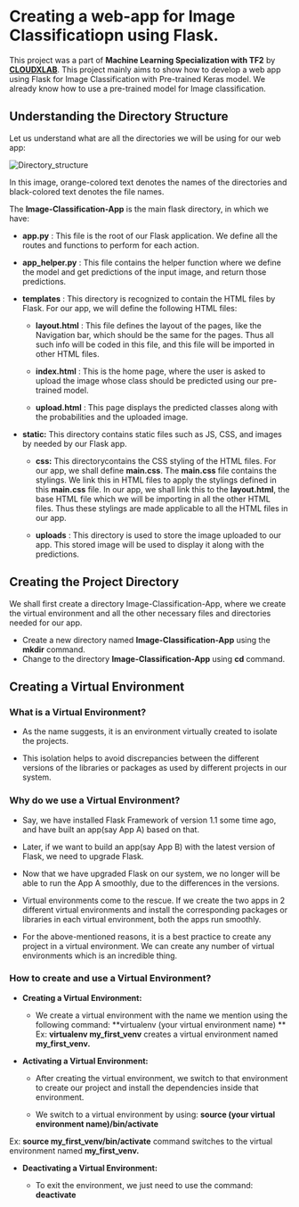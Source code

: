 # Creating a web-app for Image Classificatiopn using Flask.
This project was a part of **Machine Learning Specialization with TF2** by [**CLOUDXLAB**](http://cloudxlab.com/). This project mainly aims to show how to develop a web app using Flask for Image Classification with Pre-trained Keras model. We already know how to use a pre-trained model for Image classification.

## Understanding the Directory Structure
Let us understand what are all the directories we will be using for our web app:

![Directory_structure](https://cxl-web-prod-uploads.s3.amazonaws.com/public/pagedown-uploads/064e9d401114e00a253002c60ac4f69c07a7918b.png)

In this image, orange-colored text denotes the names of the directories and black-colored text denotes the file names.

The **Image-Classification-App** is the main flask directory, in which we have:

- **app.py** : This file is the root of our Flask application. We define all the routes and functions to perform for each action.

- **app_helper.py** : This file contains the helper function where we define the model and get predictions of the input image, and return those predictions.

- **templates** : This directory is recognized to contain the HTML files by Flask. For our app, we will define the following HTML files:

  - **layout.html** : This file defines the layout of the pages, like the Navigation bar, which should be the same for the pages. Thus all such info will be coded in this file, and this file will be imported in other HTML files.

  - **index.html** : This is the home page, where the user is asked to upload the image whose class should be predicted using our pre-trained model.

  - **upload.html** : This page displays the predicted classes along with the probabilities and the uploaded image.

- **static:** This directory contains static files such as JS, CSS, and images by needed by our Flask app.

  - **css:** This directorycontains the CSS styling of the HTML files. For our app, we shall define **main.css**. The **main.css** file contains the stylings. We link this in HTML files to apply the stylings defined in this **main.css** file. In our app, we shall link this to the **layout.html**, the base HTML file which we will be importing in all the other HTML files. Thus these stylings are made applicable to all the HTML files in our app.

  - **uploads** : This directory is used to store the image uploaded to our app. This stored image will be used to display it along with the predictions.

## Creating the Project Directory
We shall first create a directory Image-Classification-App, where we create the virtual environment and all the other necessary files and directories needed for our app.

- Create a new directory named **Image-Classification-App** using the **mkdir** command.
- Change to the directory **Image-Classification-App** using **cd** command.

## Creating a Virtual Environment
### What is a Virtual Environment?

- As the name suggests, it is an environment virtually created to isolate the projects.

- This isolation helps to avoid discrepancies between the different versions of the libraries or packages as used by different projects in our system.

### Why do we use a Virtual Environment?

- Say, we have installed Flask Framework of version 1.1 some time ago, and have built an app(say App A) based on that.

- Later, if we want to build an app(say App B) with the latest version of Flask, we need to upgrade Flask.

- Now that we have upgraded Flask on our system, we no longer will be able to run the App A smoothly, due to the differences in the versions.

- Virtual environments come to the rescue. If we create the two apps in 2 different virtual environments and install the corresponding packages or libraries in each virtual environment, both the apps run smoothly.

- For the above-mentioned reasons, it is a best practice to create any project in a virtual environment. We can create any number of virtual environments which is an incredible thing.

### How to create and use a Virtual Environment?

- **Creating a Virtual Environment:**

  - We create a virtual environment with the name we mention using the following command: **virtualenv (your virtual environment name) **
Ex: **virtualenv my_first_venv** creates a virtual environment named **my_first_venv.**

- **Activating a Virtual Environment:**

  - After creating the virtual environment, we switch to that environment to create our project and install the dependencies inside that environment.

  - We switch to a virtual environment by using: **source (your virtual environment name)/bin/activate**

Ex: **source my_first_venv/bin/activate** command switches to the virtual environment named **my_first_venv.**

- **Deactivating a Virtual Environment:**

  - To exit the environment, we just need to use the command: **deactivate**
